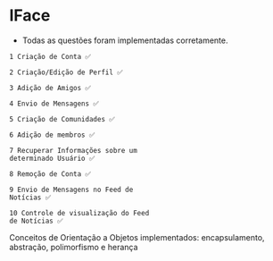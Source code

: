 # IFace

- Todas as questões foram implementadas corretamente.

```
1 Criação de Conta ✅

2 Criação/Edição de Perfil ✅ 

3 Adição de Amigos ✅

4 Envio de Mensagens ✅

5 Criação de Comunidades ✅

6 Adição de membros ✅

7 Recuperar Informações sobre um
determinado Usuário ✅

8 Remoção de Conta ✅

9 Envio de Mensagens no Feed de
Notícias ✅

10 Controle de visualização do Feed
de Notícias ✅
```

Conceitos de Orientação a Objetos implementados: encapsulamento, abstração, polimorfismo e herança
